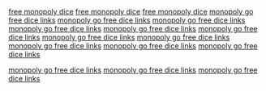 
<a href='https://forum.woimortal.com/forum/community/discussions/343922-40-seconds-~-how-to-get-free-dice-rolls-in-monopoly-go-lneua'>free monopoly dice</a>
<a href='https://forum.woimortal.com/forum/community/discussions/343925-50-seconds-~-how-to-get-free-dice-rolls-in-monopoly-go-lsde2s'>free monopoly dice</a>
<a href='https://forum.woimortal.com/forum/community/discussions/343928-60-seconds-~-how-to-get-free-dice-rolls-in-monopoly-go-top-rank'>free monopoly dice</a> 
<a href='https://forum.woimortal.com/forum/community/discussions/340505-~-new-code~-the-ultimate-guide-to-free-dice-links-in-monopoly-go-v1-3-665'>monopoly go free dice links</a>
<a href='https://forum.woimortal.com/forum/community/discussions/340512-~-woi-code~-the-ultimate-guide-to-free-dice-links-in-monopoly-go-2025'>monopoly go free dice links</a>
<a href='https://forum.woimortal.com/forum/community/discussions/340530-~-news-code~-the-ultimate-guide-to-free-monopoly-go-dice-links-in-monopoly-go'>monopoly go free dice links</a>
<a href='https://forum.woimortal.com/forum/community/discussions/340246-today-~-monopoly-go-free-dice-links-december-2024-free-dice-links-elyu'>monopoly go free dice links</a>
<a href='https://forum.woimortal.com/forum/community/discussions/340260-~-newly-updated-monopoly-go-free-dice-links-today-december-2024'>monopoly go free dice links</a>
<a href='https://forum.woimortal.com/forum/community/discussions/340267-daily-go-rewards-~update-list-of-monopoly-go-hack-insane-update-methods'>monopoly go free dice links</a>
<a href='https://forum.woimortal.com/forum/community/discussions/340286-30-seconds-~-how-to-get-free-dice-rolls-in-monopoly-go-elyu'>monopoly go free dice links</a>
<a href='https://forum.woimortal.com/forum/community/discussions/330526-new-code~-the-ultimate-guide-to-getting-free-tiktok-followers-generator-in-2024'>monopoly go free dice links</a>
<a href='https://forum.woimortal.com/forum/community/discussions/330529-new-code~-the-ultimate-guide-to-getting-free-tiktok-followers-generator-in-2025'>monopoly go free dice links</a>
<a href='https://forum.woimortal.com/forum/community/discussions/330530-new-codes-the-ultimate-guide-to-getting-free-tiktok-followers-generator-in-2024'>monopoly go free dice links</a>
<a href='https://forum.woimortal.com/forum/community/discussions/330539-make-me-the-best'>monopoly go free dice links</a>

<a href='https://forum.woimortal.com/forum/community/discussions/330621-~-new-code~-the-ultimate-guide-to-free-accounts-in-fortnite'>monopoly go free dice links</a>
<a href='https://forum.woimortal.com/forum/community/discussions/330626-new-code~-the-ultimate-guide-to-free-fortnite-account-generator'>monopoly go free dice links</a>
<a href='https://forum.woimortal.com/forum/community/discussions/330627-get-free-free-fortnite-account-%E2%80%93-claim-free-fortnite-account-generator-today'>monopoly go free dice links</a>
